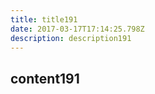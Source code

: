 ```yaml
---
title: title191
date: 2017-03-17T17:14:25.798Z
description: description191
---
```


## content191
  
